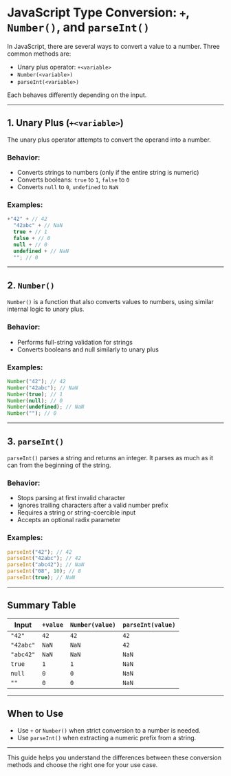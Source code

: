# JavaScript Type Conversion: `+`, `Number()`, and `parseInt()`

In JavaScript, there are several ways to convert a value to a number. Three common methods are:

- Unary plus operator: `+<variable>`
- `Number(<variable>)`
- `parseInt(<variable>)`

Each behaves differently depending on the input.

---

## 1. Unary Plus (`+<variable>`)

The unary plus operator attempts to convert the operand into a number.

### Behavior:

- Converts strings to numbers (only if the entire string is numeric)
- Converts booleans: `true` to `1`, `false` to `0`
- Converts `null` to `0`, `undefined` to `NaN`

### Examples:

```js
+"42" + // 42
  "42abc" + // NaN
  true + // 1
  false + // 0
  null + // 0
  undefined + // NaN
  ""; // 0
```

---

## 2. `Number()`

`Number()` is a function that also converts values to numbers, using similar internal logic to unary plus.

### Behavior:

- Performs full-string validation for strings
- Converts booleans and null similarly to unary plus

### Examples:

```js
Number("42"); // 42
Number("42abc"); // NaN
Number(true); // 1
Number(null); // 0
Number(undefined); // NaN
Number(""); // 0
```

---

## 3. `parseInt()`

`parseInt()` parses a string and returns an integer. It parses as much as it can from the beginning of the string.

### Behavior:

- Stops parsing at first invalid character
- Ignores trailing characters after a valid number prefix
- Requires a string or string-coercible input
- Accepts an optional radix parameter

### Examples:

```js
parseInt("42"); // 42
parseInt("42abc"); // 42
parseInt("abc42"); // NaN
parseInt("08", 10); // 8
parseInt(true); // NaN
```

---

## Summary Table

| Input     | `+value` | `Number(value)` | `parseInt(value)` |
| --------- | -------- | --------------- | ----------------- |
| `"42"`    | `42`     | `42`            | `42`              |
| `"42abc"` | `NaN`    | `NaN`           | `42`              |
| `"abc42"` | `NaN`    | `NaN`           | `NaN`             |
| `true`    | `1`      | `1`             | `NaN`             |
| `null`    | `0`      | `0`             | `NaN`             |
| `""`      | `0`      | `0`             | `NaN`             |

---

## When to Use

- Use `+` or `Number()` when strict conversion to a number is needed.
- Use `parseInt()` when extracting a numeric prefix from a string.

---

This guide helps you understand the differences between these conversion methods and choose the right one for your use case.

